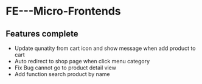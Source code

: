 # FE---Micro-Frontends

## Features complete

- Update qunatity from cart icon and show message when add product to cart
- Auto redirect to shop page when click menu category
- Fix Bug cannot go to product detail view
- Add function search product by name
